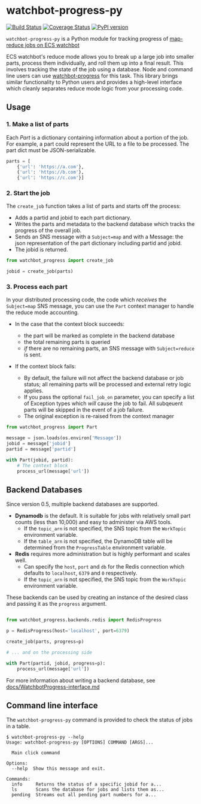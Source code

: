 # watchbot-progress-py

[![Build Status](https://travis-ci.org/mapbox/watchbot-progress-py.svg?branch=master)](https://travis-ci.org/mapbox/watchbot-progress-py)
[![Coverage Status](https://coveralls.io/repos/github/mapbox/watchbot-progress-py/badge.svg)](https://coveralls.io/github/mapbox/watchbot-progress-py)
[![PyPI version](https://badge.fury.io/py/watchbot-progress.svg)](https://badge.fury.io/py/watchbot-progress)

`watchbot-progress-py` is a Python module for tracking progress of [map-reduce jobs on ECS watchbot](https://github.com/mapbox/ecs-watchbot/blob/master/docs/reduce-mode.md)

ECS watchbot's reduce mode allows you to break up a large job into smaller parts, process them individually, and roll them up into a final result. This involves tracking the state of the job using a database. Node and command line users can use [watchbot-progress](https://github.com/mapbox/watchbot-progress) for this task. This library brings similar functionality to Python users and provides a high-level interface which cleanly separates reduce mode logic from your processing code.

## Usage

### 1. Make a list of parts

Each *Part* is a dictionary containing information about a portion of the job. For example, a part could represent the URL to a file to be processed. The part dict must be JSON-serializable.

```python
parts = [
    {'url': 'https://a.com'},
    {'url': 'https://b.com'},
    {'url': 'https://c.com'}]
```

### 2. Start the job


The `create_job` function takes a list of parts and starts off the process:

* Adds a partid and jobid to each part dictionary.
* Writes the parts and metadata to the backend database which tracks the progress of the overall job.
* Sends an SNS message with a `Subject=map` and with a Message: the json representation of the part dictionary including partid and jobid.
* The jobid is returned.


```python
from watchbot_progress import create_job

jobid = create_job(parts)
```

### 3. Process each part

In your distributed processing code, the code which *receives* the `Subject=map` SNS message,
you can use the `Part` context manager to handle the reduce mode accounting.

* In the case that the context block succeeds:
    * the part will be marked as complete in the backend database
    * the total remaining parts is queried
    * *if* there are no remaining parts, an SNS message with `Subject=reduce` is sent.

* If the context block fails:
    * By default, the failure will not affect the backend database or job status; all remaining parts will be processed and external retry logic applies.
    * If you pass the optional `fail_job_on` parameter, you can specify a list of Exception types which *will* cause the job to fail. All subqeuent parts will be skipped in the event of a job failure.
    * The original exception is re-raised from the context manager

```python
from watchbot_progress import Part

message = json.loads(os.environ['Message'])
jobid = message['jobid']
partid = message['partid']

with Part(jobid, partid):
    # The context block
    process_url(message['url'])
```


## Backend Databases

Since version 0.5, multiple backend databases are supported.

* **Dynamodb** is the default. It is suitable for jobs with relatively small part counts (less than 10,000) and easy to administer via AWS tools.
    - If the `topic_arn` is not specified, the SNS topic from the `WorkTopic` environment variable.
    - If the `table_arn` is not specified, the DynamoDB table will be determined from the `ProgressTable` environment variable.
* **Redis** requires more administration but is highly performant and scales well.
    - Can specify the `host`, `port` and `db` for the Redis connection which defaults to `localhost`, `6379` and `0` respectively.
    - If the `topic_arn` is not specified, the SNS topic from the `WorkTopic` environment variable.

These backends can be used by creating an instance of the desired class and passing it as the `progress` argument.

```python

from watchbot_progress.backends.redis import RedisProgress

p = RedisProgress(host='localhost', port=6379)

create_job(parts, progress=p)

# ... and on the processing side

with Part(partid, jobid, progress=p):
    process_url(message['url'])
```

For more information about writing a backend database, see [docs/WatchbotProgress-interface.md](docs/WatchbotProgress-interface.md)


## Command line interface

The `watchbot-progress-py` command is provided to check the status of jobs in a table.

```
$ watchbot-progress-py --help
Usage: watchbot-progress-py [OPTIONS] COMMAND [ARGS]...

  Main click command

Options:
  --help  Show this message and exit.

Commands:
  info     Returns the status of a specific jobid for a...
  ls       Scans the database for jobs and lists them as...
  pending  Streams out all pending part numbers for a...
```
